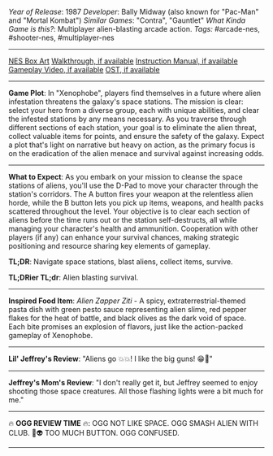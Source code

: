 *Year of Release*: 1987
*Developer*: Bally Midway (also known for "Pac-Man" and "Mortal Kombat")
*Similar Games*: "Contra", "Gauntlet"
*What Kinda Game is this?*: Multiplayer alien-blasting arcade action.
*Tags:* #arcade-nes, #shooter-nes, #multiplayer-nes

---
[NES Box Art](https://www.google.com/search?tbm=isch&q=NES+Box+Art+Xenophobe) 
[Walkthrough, if available](https://www.google.com/search?q=Walkthrough+NES+Xenophobe)
[Instruction Manual, if available](https://www.google.com/search?q=NES+Instruction+Manual+Xenophobe)
[Gameplay Video, if available](https://www.youtube.com/results?search_query=gameplay+NES+Xenophobe) 
[OST, if available](https://www.youtube.com/results?search_query=gameplay+NES+Xenophobe+OST)

- - -
**Game Plot**: In "Xenophobe", players find themselves in a future where alien infestation threatens the galaxy's space stations. The mission is clear: select your hero from a diverse group, each with unique abilities, and clear the infested stations by any means necessary. As you traverse through different sections of each station, your goal is to eliminate the alien threat, collect valuable items for points, and ensure the safety of the galaxy. Expect a plot that's light on narrative but heavy on action, as the primary focus is on the eradication of the alien menace and survival against increasing odds.

- - -
**What to Expect**: As you embark on your mission to cleanse the space stations of aliens, you'll use the D-Pad to move your character through the station's corridors. The A button fires your weapon at the relentless alien horde, while the B button lets you pick up items, weapons, and health packs scattered throughout the level. Your objective is to clear each section of aliens before the time runs out or the station self-destructs, all while managing your character's health and ammunition. Cooperation with other players (if any) can enhance your survival chances, making strategic positioning and resource sharing key elements of gameplay.

**TL;DR**: Navigate space stations, blast aliens, collect items, survive.

**TL;DRier TL;dr**: Alien blasting survival.

---
**Inspired Food Item**: *Alien Zapper Ziti* - A spicy, extraterrestrial-themed pasta dish with green pesto sauce representing alien slime, red pepper flakes for the heat of battle, and black olives as the dark void of space. Each bite promises an explosion of flavors, just like the action-packed gameplay of Xenophobe.

---
**Lil' Jeffrey's Review**: "Aliens go 💥💥! I like the big guns! 😁👾"

---
**Jeffrey's Mom's Review**: "I don't really get it, but Jeffrey seemed to enjoy shooting those space creatures. All those flashing lights were a bit much for me."

---
🔥 **OGG REVIEW TIME** 🔥: OGG NOT LIKE SPACE. OGG SMASH ALIEN WITH CLUB. 🏹👽 TOO MUCH BUTTON. OGG CONFUSED. 

---